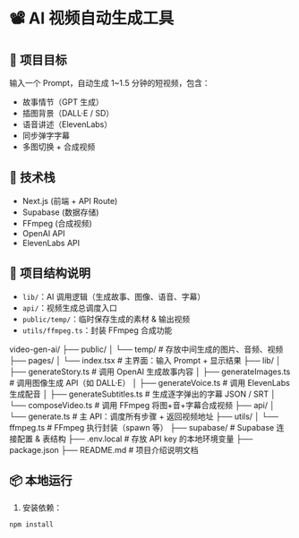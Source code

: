 # 📽️ AI 视频自动生成工具

## 🚀 项目目标
输入一个 Prompt，自动生成 1~1.5 分钟的短视频，包含：
- 故事情节（GPT 生成）
- 插图背景（DALL·E / SD）
- 语音讲述（ElevenLabs）
- 同步弹字字幕
- 多图切换 + 合成视频

## 🧱 技术栈
- Next.js (前端 + API Route)
- Supabase (数据存储)
- FFmpeg (合成视频)
- OpenAI API
- ElevenLabs API

## 📁 项目结构说明
- `lib/`：AI 调用逻辑（生成故事、图像、语音、字幕）
- `api/`：视频生成总调度入口
- `public/temp/`：临时保存生成的素材 & 输出视频
- `utils/ffmpeg.ts`：封装 FFmpeg 合成功能

video-gen-ai/
├── public/
│   └── temp/                   # 存放中间生成的图片、音频、视频
├── pages/
│   └── index.tsx               # 主界面：输入 Prompt + 显示结果
├── lib/
│   ├── generateStory.ts        # 调用 OpenAI 生成故事内容
│   ├── generateImages.ts       # 调用图像生成 API（如 DALL·E）
│   ├── generateVoice.ts        # 调用 ElevenLabs 生成配音
│   ├── generateSubtitles.ts    # 生成逐字弹出的字幕 JSON / SRT
│   └── composeVideo.ts         # 调用 FFmpeg 将图+音+字幕合成视频
├── api/
│   └── generate.ts             # 主 API：调度所有步骤 + 返回视频地址
├── utils/
│   └── ffmpeg.ts               # FFmpeg 执行封装（spawn 等）
├── supabase/                   # Supabase 连接配置 & 表结构
├── .env.local                  # 存放 API key 的本地环境变量
├── package.json
├── README.md                   # 项目介绍说明文档


## 📦 本地运行
1. 安装依赖：
```bash
npm install
